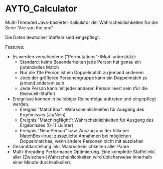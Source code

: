   # AYTO_Calculator
Multi-Threaded Java-basierter Kalkulator der Wahrscheinlichkeiten für die Serie "Are you the one"

Die Daten deutscher Staffeln sind eingepflegt.

Features:
<ul>
<li>Es werden verschiedene ("Permutations"-)Modi unterstützt:
  <ul>
    <li>Standard: keine Besonderheiten jede Person hat genau ein potenzielles Match</li>
    <li>Nur die 11te Person ist ein Doppelmatch zu jemand anderem</li>
    <li>Jede der größeren Personengruppe kann ein Doppelmatch zu jemand anderem sein</li>
    <li>Jede Person kann mit jeder anderen Person lieert sein (für die Bisexuell-Staffel)</li>    
  </ul>
<li>Ereignisse können in beliebiger Reihenfolge auftreten und eingepflegt werden.
<ul>
  <li>Ereignis "MatchBox": Wahrscheinlichkeiten für Ausgang des Ergebnisses (Ja/Nein)
  <li>Ereignis "MatchingNight": Wahrscheinlichkeiten für Ausgang des Ergebnisses (0-11 Lichter)
  <li>Ereignis "NeuePerson" bzw. Auszug aus der Villa bei MatchBox=true: zusäztliche Annahmen bei möglichen Doppelmatches, wenn andere Personen nicht mit ausziehen
</ul>
<li>Gesamtdarstellung inkl. Wahrscheinlichkeiten aller Paare
<li>Multi-threading Performance Optimierung. Eine komplette Staffel inkl. aller (Zwischen-)Wahrscheinlichkeiten wird üblicherweise innerhalb einer Minute durchkalkuliert.
</ul>
